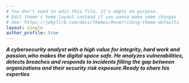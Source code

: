 ```yaml
---
# You don't need to edit this file, it's empty on purpose.
# Edit theme's home layout instead if you wanna make some changes
# See: https://jekyllrb.com/docs/themes/#overriding-theme-defaults
layout: single
author_profile: true
---
```


**_A cybersecurity analyst with a high value for integrity, hard work and passion,who makes the digital space safe. He analyzes vulnerabilities, detects breaches and responds to incidents filling the gap between organizations and their security risk exposure.Ready to
share his experties_**
